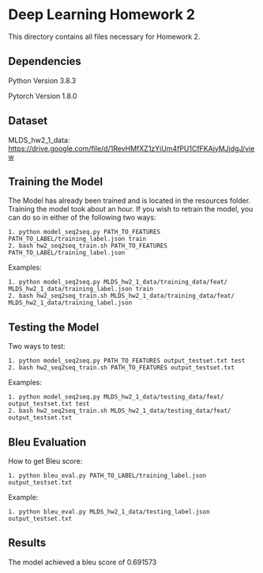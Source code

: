# Deep Learning Homework 2

This directory contains all files necessary for Homework 2.

## Dependencies
Python Version 3.8.3

Pytorch Version 1.8.0

## Dataset
MLDS_hw2_1_data: https://drive.google.com/file/d/1RevHMfXZ1zYjUm4fPU1CfFKAjyMJjdgJ/view

## Training the Model
The Model has already been trained and is located in the resources folder. Training the model took about an hour. If you wish to retrain the model, you can do so in either of the following two ways:
```
1. python model_seq2seq.py PATH_TO_FEATURES PATH_TO_LABEL/training_label.json train
2. bash hw2_seq2seq_train.sh PATH_TO_FEATURES PATH_TO_LABEL/training_label.json
```

Examples:
```
1. python model_seq2seq.py MLDS_hw2_1_data/training_data/feat/ MLDS_hw2_1_data/training_label.json train
2. bash hw2_seq2seq_train.sh MLDS_hw2_1_data/training_data/feat/ MLDS_hw2_1_data/training_label.json
```

## Testing the Model
Two ways to test:
```
1. python model_seq2seq.py PATH_TO_FEATURES output_testset.txt test
2. bash hw2_seq2seq_train.sh PATH_TO_FEATURES output_testset.txt
```

Examples:
```
1. python model_seq2seq.py MLDS_hw2_1_data/testing_data/feat/ output_testset.txt test
2. bash hw2_seq2seq_train.sh MLDS_hw2_1_data/testing_data/feat/ output_testset.txt
```

## Bleu Evaluation
How to get Bleu score:
```
1. python bleu_eval.py PATH_TO_LABEL/training_label.json output_testset.txt
```

Example:
```
1. python bleu_eval.py MLDS_hw2_1_data/testing_label.json output_testset.txt
```

## Results
The model achieved a bleu score of 0.691573
